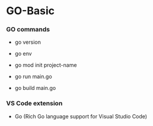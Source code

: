 # GO-Basic

### GO commands

- go version

- go env

- go mod init project-name

- go run main.go 

- go build main.go

### VS Code extension

- Go (Rich Go language support for Visual Studio Code)


